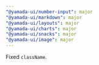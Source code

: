 ```yaml
---
"@yamada-ui/number-input": major
"@yamada-ui/markdown": major
"@yamada-ui/layouts": major
"@yamada-ui/charts": major
"@yamada-ui/snacks": major
"@yamada-ui/image": major
---
```


Fixed `className`.
